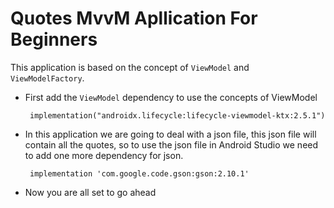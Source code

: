 # Quotes MvvM Apllication For Beginners

This application is based on the concept of `ViewModel` and `ViewModelFactory`. 

- First add the `ViewModel` dependency to use the concepts of ViewModel

       implementation("androidx.lifecycle:lifecycle-viewmodel-ktx:2.5.1")
- In this application we are going to deal with a json file, this json file will contain all the quotes, so to use the json file in Android Studio we need to add one more dependency for json.

       implementation 'com.google.code.gson:gson:2.10.1'
- Now you are all set to go ahead
